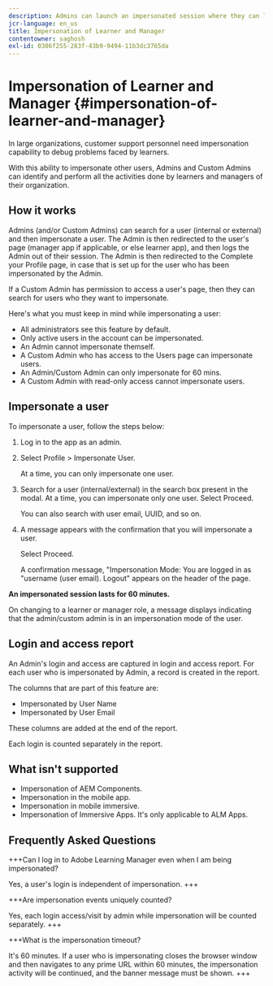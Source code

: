```yaml
---
description: Admins can launch an impersonated session where they can log in on behalf of any user in their account in their learner and manager roles.
jcr-language: en_us
title: Impersonation of Learner and Manager
contentowner: saghosh
exl-id: 0306f255-283f-43b9-9494-11b3dc3765da
---
```

# Impersonation of Learner and Manager {#impersonation-of-learner-and-manager}

In large organizations, customer support personnel need impersonation capability to debug problems faced by learners.

With this ability to impersonate other users, Admins and Custom Admins can identify and perform all the activities done by learners and managers of their organization.

## How it works

Admins (and/or Custom Admins) can search for a user (internal or external) and then impersonate a user. The Admin is then redirected to the user's page (manager app if applicable, or else learner app), and then logs the Admin out of their session. The Admin is then redirected to the Complete your Profile page, in case that is set up for the user who has been impersonated by the Admin.

If a Custom Admin has permission to access a user's page, then they can search for users who they want to impersonate.

Here's what you must keep in mind while impersonating a user:

* All administrators see this feature by default.
* Only active users in the account can be impersonated.
* An Admin cannot impersonate themself.
* A Custom Admin who has access to the Users page can impersonate users.
* An Admin/Custom Admin can only impersonate for 60 mins.
* A Custom Admin with read-only access cannot impersonate users.

## Impersonate a user

To impersonate a user, follow the steps below:

1. Log in to the app as an admin.   
1. Select Profile > Impersonate User. 

   At a time, you can only impersonate one user. 

1. Search for a user (internal/external) in the search box present in the modal. At a time, you can impersonate only one user. Select Proceed. 

   You can also search with user email, UUID, and so on. 

1. A message appears with the confirmation that you will impersonate a user. 

   Select Proceed.

   A confirmation message, "Impersonation Mode: You are logged in as "username (user email). Logout" appears on the header of the page.

**An impersonated session lasts for 60 minutes.**

On changing to a learner or manager role, a message displays indicating that the admin/custom admin is in an impersonation mode of the user. 

## Login and access report

An Admin's login and access are captured in login and access report. For each user who is impersonated by Admin, a record is created in the report.

The columns that are part of this feature are:

* Impersonated by User Name
* Impersonated by User Email

These columns are added at the end of the report.

Each login is counted separately in the report.

## What isn't supported

* Impersonation of AEM Components.
* Impersonation in the mobile app.
* Impersonation in mobile immersive.
* Impersonation of Immersive Apps. It's only applicable to ALM Apps.

## Frequently Asked Questions

+++Can I log in to Adobe Learning Manager even when I am being impersonated?

Yes, a user's login is independent of impersonation.
+++

+++Are impersonation events uniquely counted?

Yes, each login access/visit by admin while impersonation will be counted separately.
+++

+++What is the impersonation timeout?  

It's 60 minutes. If a user who is impersonating closes the browser window and then navigates to any prime URL within 60 minutes, the impersonation activity will be continued, and the banner message must be shown.
+++
